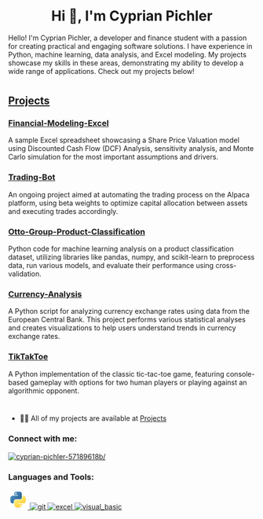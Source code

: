 <h1 align="center">Hi 👋, I'm Cyprian Pichler</h1>

Hello! I'm Cyprian Pichler, a developer and finance student with a passion for creating practical and engaging software solutions. I have experience in Python, machine learning, data analysis, and Excel modeling. My projects showcase my skills in these areas, demonstrating my ability to develop a wide range of applications. Check out my projects below!

#
## [Projects](https://github.com/CyprianP?tab=repositories)

### [Financial-Modeling-Excel](https://github.com/CyprianP/Financial-Modeling-Excel)

A sample Excel spreadsheet showcasing a Share Price Valuation model using Discounted Cash Flow (DCF) Analysis, sensitivity analysis, and Monte Carlo simulation for the most important assumptions and drivers.

### [Trading-Bot](https://github.com/CyprianP/Trading-Bot)

An ongoing project aimed at automating the trading process on the Alpaca platform, using beta weights to optimize capital allocation between assets and executing trades accordingly.

### [Otto-Group-Product-Classification](https://github.com/CyprianP/Otto-Group-Product-Classification)

Python code for machine learning analysis on a product classification dataset, utilizing libraries like pandas, numpy, and scikit-learn to preprocess data, run various models, and evaluate their performance using cross-validation.

### [Currency-Analysis](https://github.com/CyprianP/Currency-Analysis)

A Python script for analyzing currency exchange rates using data from the European Central Bank. This project performs various statistical analyses and creates visualizations to help users understand trends in currency exchange rates.

### [TikTakToe](https://github.com/CyprianP/TikTakToe)

A Python implementation of the classic tic-tac-toe game, featuring console-based gameplay with options for two human players or playing against an algorithmic opponent.


#
- 👨‍💻 All of my projects are available at [Projects](https://github.com/CyprianP?tab=repositories)


<h3 align="left">Connect with me:</h3>
<p align="left">
<a href="https://linkedin.com/in/cyprian-pichler-57189618b/" target="blank"><img align="center" src="https://raw.githubusercontent.com/rahuldkjain/github-profile-readme-generator/master/src/images/icons/Social/linked-in-alt.svg" alt="cyprian-pichler-57189618b/" height="30" width="40" /></a>
</p>

<h3 align="left">Languages and Tools:</h3>
<p align="left"> <a href="https://www.python.org" target="_blank" rel="noreferrer"> <img src="https://raw.githubusercontent.com/devicons/devicon/master/icons/python/python-original.svg" alt="python" width="40" height="40"/> </a> <a href="https://git-scm.com/" target="_blank" rel="noreferrer"> <img src="https://www.vectorlogo.zone/logos/git-scm/git-scm-icon.svg" alt="git" width="40" height="40"/> </a> <a href="https://www.microsoft.com/en-us/microsoft-365/excel" target="_blank" rel="noreferrer"> <img src="[[https://upload.wikimedia.org/wikipedia/commons/thumb/4/4b/Icon_MS_Excel_2019.svg/512px-Icon_MS_Excel_2019.svg.png](https://en.wikipedia.org/wiki/File:Microsoft_Office_Excel_(2019%E2%80%93present).svg)](https://upload.wikimedia.org/wikipedia/commons/thumb/8/86/Microsoft_Office_Excel_%282019%E2%80%93present%29.svg/1200px-Microsoft_Office_Excel_%282019%E2%80%93present%29.svg.png)" alt="excel" width="40" height="40"/> </a> <a href="https://docs.microsoft.com/en-us/dotnet/visual-basic/" target="_blank" rel="noreferrer"> <img src="https://www.vectorlogo.zone/logos/microsoft_vb/microsoft_vb-icon.svg" alt="visual_basic" width="40" height="40"/> </a> </p>

